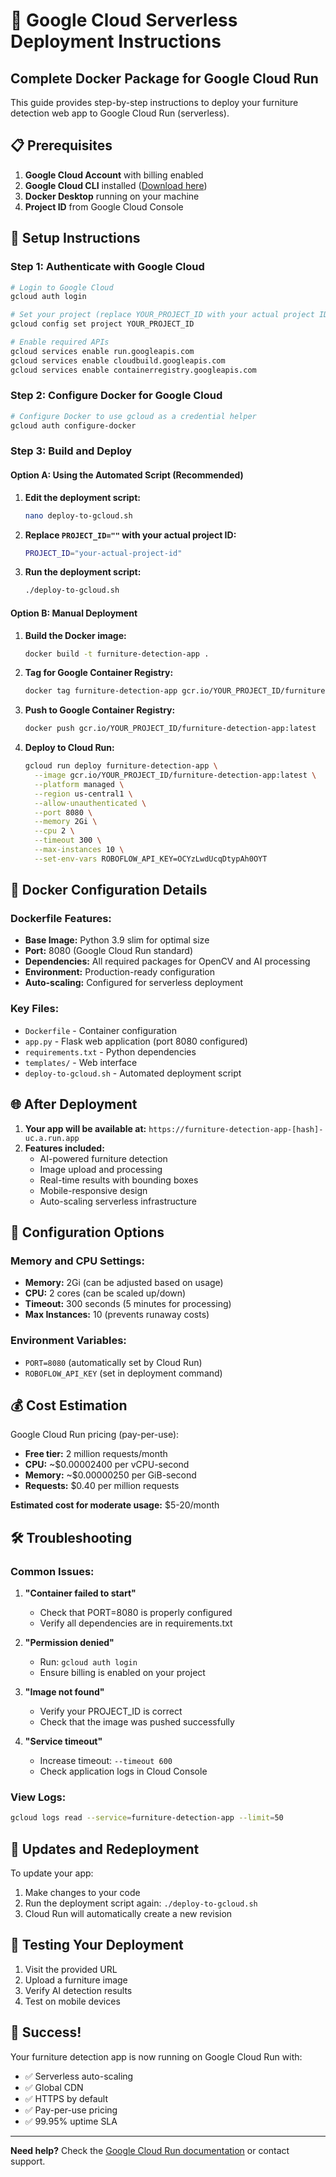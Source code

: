 # 🚀 Google Cloud Serverless Deployment Instructions

## Complete Docker Package for Google Cloud Run

This guide provides step-by-step instructions to deploy your furniture detection web app to Google Cloud Run (serverless).

## 📋 Prerequisites

1. **Google Cloud Account** with billing enabled
2. **Google Cloud CLI** installed ([Download here](https://cloud.google.com/sdk/docs/install))
3. **Docker Desktop** running on your machine
4. **Project ID** from Google Cloud Console

## 🔧 Setup Instructions

### Step 1: Authenticate with Google Cloud

```bash
# Login to Google Cloud
gcloud auth login

# Set your project (replace YOUR_PROJECT_ID with your actual project ID)
gcloud config set project YOUR_PROJECT_ID

# Enable required APIs
gcloud services enable run.googleapis.com
gcloud services enable cloudbuild.googleapis.com
gcloud services enable containerregistry.googleapis.com
```

### Step 2: Configure Docker for Google Cloud

```bash
# Configure Docker to use gcloud as a credential helper
gcloud auth configure-docker
```

### Step 3: Build and Deploy

#### Option A: Using the Automated Script (Recommended)

1. **Edit the deployment script:**
   ```bash
   nano deploy-to-gcloud.sh
   ```

2. **Replace `PROJECT_ID=""` with your actual project ID:**
   ```bash
   PROJECT_ID="your-actual-project-id"
   ```

3. **Run the deployment script:**
   ```bash
   ./deploy-to-gcloud.sh
   ```

#### Option B: Manual Deployment

1. **Build the Docker image:**
   ```bash
   docker build -t furniture-detection-app .
   ```

2. **Tag for Google Container Registry:**
   ```bash
   docker tag furniture-detection-app gcr.io/YOUR_PROJECT_ID/furniture-detection-app:latest
   ```

3. **Push to Google Container Registry:**
   ```bash
   docker push gcr.io/YOUR_PROJECT_ID/furniture-detection-app:latest
   ```

4. **Deploy to Cloud Run:**
   ```bash
   gcloud run deploy furniture-detection-app \
     --image gcr.io/YOUR_PROJECT_ID/furniture-detection-app:latest \
     --platform managed \
     --region us-central1 \
     --allow-unauthenticated \
     --port 8080 \
     --memory 2Gi \
     --cpu 2 \
     --timeout 300 \
     --max-instances 10 \
     --set-env-vars ROBOFLOW_API_KEY=OCYzLwdUcqDtypAh0OYT
   ```

## 🐳 Docker Configuration Details

### Dockerfile Features:
- **Base Image:** Python 3.9 slim for optimal size
- **Port:** 8080 (Google Cloud Run standard)
- **Dependencies:** All required packages for OpenCV and AI processing
- **Environment:** Production-ready configuration
- **Auto-scaling:** Configured for serverless deployment

### Key Files:
- `Dockerfile` - Container configuration
- `app.py` - Flask web application (port 8080 configured)
- `requirements.txt` - Python dependencies
- `templates/` - Web interface
- `deploy-to-gcloud.sh` - Automated deployment script

## 🌐 After Deployment

1. **Your app will be available at:** `https://furniture-detection-app-[hash]-uc.a.run.app`
2. **Features included:**
   - AI-powered furniture detection
   - Image upload and processing
   - Real-time results with bounding boxes
   - Mobile-responsive design
   - Auto-scaling serverless infrastructure

## 🔧 Configuration Options

### Memory and CPU Settings:
- **Memory:** 2Gi (can be adjusted based on usage)
- **CPU:** 2 cores (can be scaled up/down)
- **Timeout:** 300 seconds (5 minutes for processing)
- **Max Instances:** 10 (prevents runaway costs)

### Environment Variables:
- `PORT=8080` (automatically set by Cloud Run)
- `ROBOFLOW_API_KEY` (set in deployment command)

## 💰 Cost Estimation

Google Cloud Run pricing (pay-per-use):
- **Free tier:** 2 million requests/month
- **CPU:** ~$0.00002400 per vCPU-second
- **Memory:** ~$0.00000250 per GiB-second
- **Requests:** $0.40 per million requests

**Estimated cost for moderate usage:** $5-20/month

## 🛠️ Troubleshooting

### Common Issues:

1. **"Container failed to start"**
   - Check that PORT=8080 is properly configured
   - Verify all dependencies are in requirements.txt

2. **"Permission denied"**
   - Run: `gcloud auth login`
   - Ensure billing is enabled on your project

3. **"Image not found"**
   - Verify your PROJECT_ID is correct
   - Check that the image was pushed successfully

4. **"Service timeout"**
   - Increase timeout: `--timeout 600`
   - Check application logs in Cloud Console

### View Logs:
```bash
gcloud logs read --service=furniture-detection-app --limit=50
```

## 🔄 Updates and Redeployment

To update your app:
1. Make changes to your code
2. Run the deployment script again: `./deploy-to-gcloud.sh`
3. Cloud Run will automatically create a new revision

## 📱 Testing Your Deployment

1. Visit the provided URL
2. Upload a furniture image
3. Verify AI detection results
4. Test on mobile devices

## 🎉 Success!

Your furniture detection app is now running on Google Cloud Run with:
- ✅ Serverless auto-scaling
- ✅ Global CDN
- ✅ HTTPS by default
- ✅ Pay-per-use pricing
- ✅ 99.95% uptime SLA

---

**Need help?** Check the [Google Cloud Run documentation](https://cloud.google.com/run/docs) or contact support.

